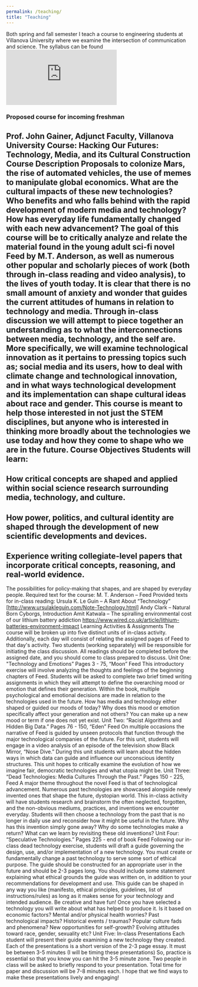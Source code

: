 ```yaml
---
permalink: /teaching/
title: "Teaching"
---
```


Both spring and fall semester I teach a course to engineering students at Villanova University where we examine the intersection of communication and science. 
The syllabus can be found <embed src="https://github.com/johnnygainer/johnnygainer.github.io/blob/master/assets/images/comm1102syllabus.pdf" type="application/pdf" />


<h3>Proposed course for incoming freshman</h3>

Prof. John Gainer, Adjunct Faculty, Villanova University
Course: Hacking Our Futures: Technology, Media, and its Cultural Construction
Course Description
Proposals to colonize Mars, the rise of automated vehicles, the use of memes to manipulate
global economics. What are the cultural impacts of these new technologies? Who benefits and
who falls behind with the rapid development of modern media and technology? How has
everyday life fundamentally changed with each new advancement?
The goal of this course will be to critically analyze and relate the material found in the young
adult sci-fi novel Feed by M.T. Anderson, as well as numerous other popular and scholarly
pieces of work (both through in-class reading and video analysis), to the lives of youth today. It
is clear that there is no small amount of anxiety and wonder that guides the current attitudes of
humans in relation to technology and media. Through in-class discussion we will attempt to
piece together an understanding as to what the interconnections between media, technology,
and the self are. More specifically, we will examine technological innovation as it pertains to
pressing topics such as; social media and its users, how to deal with climate change and
technological innovation, and in what ways technological development and its implementation
can shape cultural ideas about race and gender.
This course is meant to help those interested in not just the STEM disciplines, but anyone who
is interested in thinking more broadly about the technologies we use today and how they come
to shape who we are in the future.
Course Objectives
Students will learn:
-
 How critical concepts are shaped and applied within social science research surrounding
media, technology, and culture.
-
 How power, politics, and cultural identity are shaped through the development of new
scientific developments and devices.
-
 Experience writing collegiate-level papers that incorporate critical concepts, reasoning,
and real-world evidence.
-
 The possibilities for policy-making that shapes, and are shaped by everyday people.
Required text for the course:
M. T. Anderson – Feed
Provided texts for in-class reading:
Ursula K. Le Guin – A Rant About “Technology”
[http://www.ursulakleguin.com/Note-Technology.html]
Andy Clark – Natural Born Cyborgs, Introduction
Amit Katwala – The spiralling environmental cost of our lithium battery addiction
https://www.wired.co.uk/article/lithium-batteries-environment-impact
Learning Activities & Assignments
The course will be broken up into five distinct units of in-class activity. Additionally, each day will
consist of relating the assigned pages of Feed to that day's activity. Two students (working
separately) will be responsible for initiating the class discussion. All readings should be
completed before the assigned date, and you should come to class prepared to discuss.
Unit One: "Technology and Emotions” Pages 3 - 75, “Moon” Feed
This introductory exercise will involve analyzing the thoughts and feelings of the beginning
chapters of Feed. Students will be asked to complete two brief timed writing assignments in
which they will attempt to define the overarching mood or emotion that defines their generation.
Within the book, multiple psychological and emotional decisions are made in relation to the
technologies used in the future. How has media and technology either shaped or guided our
moods of today? Why does this mood or emotion specifically affect your generation and not
others? You can make up a new mood or term if one does not yet exist.
Unit Two: “Racist Algorithms and Hidden Big Data.” Pages 76 - 150, “Eden” Feed
On multiple occasions the narrative of Feed is guided by unseen protocols that function through
the major technological companies of the future. For this unit, students will engage in a video
analysis of an episode of the television show Black Mirror, “Nose Dive.” During this unit students
will learn about the hidden ways in which data can guide and influence our unconscious identity
structures. This unit hopes to critically examine the evolution of how we imagine fair, democratic
technologies and what utopia might be.
Unit Three: “Dead Technologies: Media Cultures Through the Past.” Pages 150 - 225, Feed
A major theme throughout the novel Feed is that of technological advancement. Numerous past
technologies are showcased alongside newly invented ones that shape the future, dystopian
world. This in-class activity will have students research and brainstorm the often neglected,
forgotten, and the non-obvious mediums, practices, and inventions we encounter everyday.
Students will then choose a technology from the past that is no longer in daily use and
reconsider how it might be useful in the future. Why has this invention simply gone away? Why
do some technologies make a return? What can we learn by revisiting these old inventions?
Unit Four: “Speculative Technologies.” Pages 225 - end of book Feed
Following our in-class dead technology exercise, students will draft a guide governing the
design, use, and/or implementation of a new technology. You must create or fundamentally
change a past technology to serve some sort of ethical purpose. The guide should be
constructed for an appropriate user in the future and should be 2-3 pages long. You should
include some statement explaining what ethical grounds the guide was written on, in addition to
your recommendations for development and use. This guide can be shaped in any way you like
(manifesto, ethical principles, guidelines, list of instructions/rules) as long as it makes sense for
your technology and intended audience. Be creative and have fun!
Once you have selected a technology you will write about what has helped to produce it. Is it
based on economic factors? Mental and/or physical health worries? Past technological impacts?
Historical events / traumas? Popular culture fads and phenomena? New opportunities for
self-growth? Evolving attitudes toward race, gender, sexuality etc?
Unit Five: In-class Presentations
Each student will present their guide examining a new technology they created. Each of the
presentations is a short version of the 2-3 page essay. It must be between 3-5 minutes (I will be
timing these presentations) So, practice is essential so that you know you can hit the 3-5 minute
zone. Two people in class will be asked to briefly respond to your presentation. Total time for
paper and discussion will be 7-8 minutes each. I hope that we find ways to make these
presentations lively and engaging!
